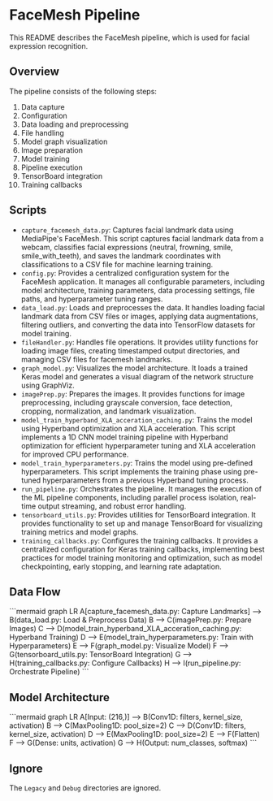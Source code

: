# FaceMesh Pipeline

This README describes the FaceMesh pipeline, which is used for facial expression recognition.

## Overview

The pipeline consists of the following steps:

1.  Data capture
2.  Configuration
3.  Data loading and preprocessing
4.  File handling
5.  Model graph visualization
6.  Image preparation
7.  Model training
8.  Pipeline execution
9.  TensorBoard integration
10. Training callbacks

## Scripts

*   `capture_facemesh_data.py`: Captures facial landmark data using MediaPipe's FaceMesh. This script captures facial landmark data from a webcam, classifies facial expressions (neutral, frowning, smile, smile_with_teeth), and saves the landmark coordinates with classifications to a CSV file for machine learning training.
*   `config.py`: Provides a centralized configuration system for the FaceMesh application. It manages all configurable parameters, including model architecture, training parameters, data processing settings, file paths, and hyperparameter tuning ranges.
*   `data_load.py`: Loads and preprocesses the data. It handles loading facial landmark data from CSV files or images, applying data augmentations, filtering outliers, and converting the data into TensorFlow datasets for model training.
*   `fileHandler.py`: Handles file operations. It provides utility functions for loading image files, creating timestamped output directories, and managing CSV files for facemesh landmarks.
*   `graph_model.py`: Visualizes the model architecture. It loads a trained Keras model and generates a visual diagram of the network structure using GraphViz.
*   `imagePrep.py`: Prepares the images. It provides functions for image preprocessing, including grayscale conversion, face detection, cropping, normalization, and landmark visualization.
*   `model_train_hyperband_XLA_acceration_caching.py`: Trains the model using Hyperband optimization and XLA acceleration. This script implements a 1D CNN model training pipeline with Hyperband optimization for efficient hyperparameter tuning and XLA acceleration for improved CPU performance.
*   `model_train_hyperparameters.py`: Trains the model using pre-defined hyperparameters. This script implements the training phase using pre-tuned hyperparameters from a previous Hyperband tuning process.
*   `run_pipeline.py`: Orchestrates the pipeline. It manages the execution of the ML pipeline components, including parallel process isolation, real-time output streaming, and robust error handling.
*   `tensorboard_utils.py`: Provides utilities for TensorBoard integration. It provides functionality to set up and manage TensorBoard for visualizing training metrics and model graphs.
*   `training_callbacks.py`: Configures the training callbacks. It provides a centralized configuration for Keras training callbacks, implementing best practices for model training monitoring and optimization, such as model checkpointing, early stopping, and learning rate adaptation.

## Data Flow

\`\`\`mermaid
graph LR
    A[capture_facemesh_data.py: Capture Landmarks] --> B(data_load.py: Load & Preprocess Data)
    B --> C(imagePrep.py: Prepare Images)
    C --> D(model_train_hyperband_XLA_acceration_caching.py: Hyperband Training)
    D --> E(model_train_hyperparameters.py: Train with Hyperparameters)
    E --> F(graph_model.py: Visualize Model)
    F --> G(tensorboard_utils.py: TensorBoard Integration)
    G --> H(training_callbacks.py: Configure Callbacks)
    H --> I(run_pipeline.py: Orchestrate Pipeline)
\`\`\`

## Model Architecture

\`\`\`mermaid
graph LR
    A[Input: (216,)] --> B(Conv1D: filters, kernel_size, activation)
    B --> C(MaxPooling1D: pool_size=2)
    C --> D(Conv1D: filters, kernel_size, activation)
    D --> E(MaxPooling1D: pool_size=2)
    E --> F(Flatten)
    F --> G(Dense: units, activation)
    G --> H(Output: num_classes, softmax)
\`\`\`

## Ignore

The `Legacy` and `Debug` directories are ignored.
